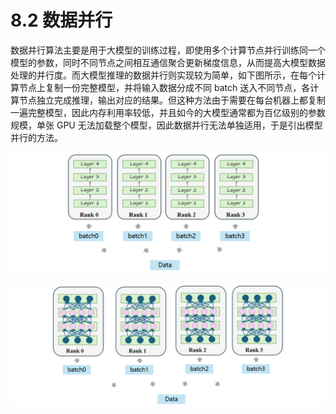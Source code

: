 # 8.2 数据并行

数据并行算法主要是用于大模型的训练过程，即使用多个计算节点并行训练同一个模型的参数，同时不同节点之间相互通信聚合更新梯度信息，从而提高大模型数据处理的并行度。而大模型推理的数据并行则实现较为简单，如下图所示，在每个计算节点上复制一份完整模型，并将输入数据分成不同 batch 送入不同节点，各计算节点独立完成推理，输出对应的结果。但这种方法由于需要在每台机器上都复制一遍完整模型，因此内存利用率较低，并且如今的大模型通常都为百亿级别的参数规模，单张 GPU 无法加载整个模型，因此数据并行无法单独适用，于是引出模型并行的方法。

![alt text](image.png)

![alt text](image-1.png)
